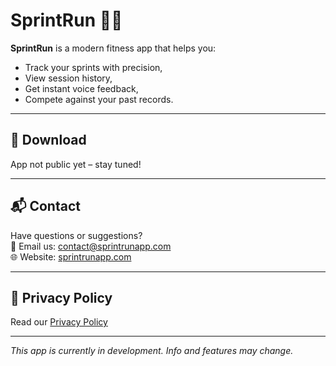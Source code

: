 # SprintRun 🏃‍♂️

**SprintRun** is a modern fitness app that helps you:
- Track your sprints with precision,
- View session history,
- Get instant voice feedback,
- Compete against your past records.

---

## 📲 Download

App not public yet – stay tuned!

---

## 📬 Contact

Have questions or suggestions?  
📧 Email us: [contact@sprintrunapp.com](mailto:contact@sprintrunapp.com)  
🌐 Website: [sprintrunapp.com](https://sprintrunapp.com)

---

## 🔐 Privacy Policy

Read our [Privacy Policy](https://github.com/SprintRunApp/SprintRun-Android/blob/main/PRIVACY_POLICY.md)


---

_This app is currently in development. Info and features may change._
